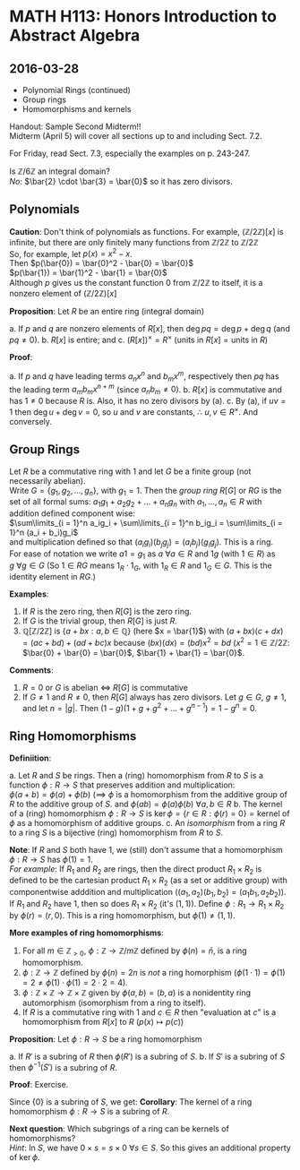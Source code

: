 # MATH H113: Honors Introduction to Abstract Algebra
## 2016-03-28
- Polynomial Rings (continued)
- Group rings
- Homomorphisms and kernels

Handout: Sample Second Midterm!! \
Midterm (April 5) will cover all sections up to and including Sect. 7.2.

For Friday, read Sect. 7.3, especially the examples on p. 243-247.

Is $\mathbb{Z}/6\mathbb{Z}$ an integral domain?\
*No*: $\bar{2} \cdot \bar{3} = \bar{0}$ so it has zero divisors.

## Polynomials
**Caution**: Don't think of polynomials as functions. For example, $(\mathbb{Z}/2\mathbb{Z})[x]$ is infinite, but there are only finitely many functions from $\mathbb{Z}/2\mathbb{Z}$ to $\mathbb{Z}/2\mathbb{Z}$ \
So, for example, let $p(x) = x^2 - x$. \
Then $p(\bar{0}) = \bar{0}^2 - \bar{0} = \bar{0}$ \
$p(\bar{1}) = \bar{1}^2 - \bar{1} = \bar{0}$ \
Although $p$ gives us the constant function 0 from $\mathbb{Z}/2\mathbb{Z}$ to itself, it is a nonzero element of $(\mathbb{Z}/2\mathbb{Z})[x]$

**Proposition**: Let $R$ be an entire ring (integral domain)

a. If $p$ and $q$ are nonzero elements of $R[x]$, then $\deg{pq} = \deg{p} + \deg{q}$ (and $pq \neq 0$).
b. $R[x]$ is entire; and
c. $(R[x])^{\times} = R^{\times}$ ($\text{units in}\ R[x] = \text{units in}\ R$)

**Proof**:

a. If $p$ and $q$ have leading terms $a_nx^n$ and $b_mx^m$, respectively then $pq$ has the leading term $a_mb_mx^{n + m}$ (since $a_nb_m \neq 0$).
b. $R[x]$ is commutative and has $1 \neq 0$ because $R$ is. Also, it has no zero divisors by (a).
c. By (a), if $uv = 1$ then $\deg{u} + \deg{v} = 0$, so $u$ and $v$ are constants, $\therefore$ $u, v \in R^{\times}$. And conversely.

## Group Rings
Let $R$ be a commutative ring with $1$ and let $G$ be a finite group (not necessarily abelian). \
Write $G = \{g_1, g_2, \ldots, g_n\}$, with $g_1 = 1$.
Then the *group ring* $R[G]$ or $RG$ is the set of all formal sums: $a_1g_1 + a_2g_2 + \ldots + a_ng_n$ with $a_1, \ldots, a_n \in R$ with addition defined component wise: \
$\sum\limits_{i = 1}^n a_ig_i + \sum\limits_{i = 1}^n b_ig_i = \sum\limits_{i = 1}^n (a_i + b_i)g_i$ \
and multiplication defined so that $(a_ig_i)(b_jg_j) = (a_ib_j)(g_ig_j)$. This is a ring. \
For ease of notation we write $a1 = g_1$ as $a\ \forall a \in R$ and $1g$ (with $1 \in R$) as $g\ \forall g \in G$ (So $1 \in RG$ means $1_R \cdot 1_G$, with $1_R \in R$ and $1_G \in G$. This is the identity element in $RG$.)

**Examples**:

1. If $R$ is the zero ring, then $R[G]$ is the zero ring.
2. If $G$ is the trivial group, then $R[G]$ is just $R$.
3. $\mathbb{Q}[\mathbb{Z}/2\mathbb{Z}]$ is $\{a + bx : a, b \in \mathbb{Q}\}$ (here $x = \bar{1}$) with $(a + bx)(c + dx) = (ac + bd) + (ad + bc)x$ because $(bx)(dx) = (bd)x^2 = bd$ ($x^2 = 1 \in \mathbb{Z}/2\mathbb{Z}$: $\bar{0} + \bar{0} = \bar{0}$, $\bar{1} + \bar{1} = \bar{0}$.

**Comments**:

1. $R = 0$ or $G$ is abelian $\iff$ $R[G]$ is commutative
2. If $G \neq 1$ and $R \neq 0$, then $R[G]$ always has zero divisors. Let $g \in G$, $g \neq 1$, and let $n = |g|$. Then $(1 - g)(1 + g + g^2 + \ldots + g^{n - 1}) = 1 - g^n = 0$.

## Ring Homomorphisms
**Definiition**:

a. Let $R$ and $S$ be rings. Then a (ring) homomorphism from $R$ to $S$ is a function $\phi : R \to S$ that preserves addition and multiplication: \
$\phi(a + b) = \phi(a) + \phi(b)$ ($\implies$ $\phi$ is a homomorphism from the additive group of $R$ to the additive group of $S$. and $\phi(ab) = \phi(a)\phi(b)\ \forall a, b \in R$
b. The kernel of a (ring) homomorphism $\phi : R \to S$ is $\ker{\phi} = \{r \in R : \phi(r) = 0 \} = \text{kernel of $\phi$ as a homomorphism of additive groups}$.
c. An *isomorphism* from a ring $R$ to a ring $S$ is a bijective (ring) homomorphism from $R$ to $S$.

**Note**: If $R$ and $S$ both have $1$, we (still) don't assume that a homomorphism $\phi : R \to S$ has $\phi(1) = 1$. \
*For example*: If $R_1$ and $R_2$ are rings, then the direct product $R_1 \times R_2$ is defined to be the cartesian product $R_1 \times R_2$ (as a set or additive group) with componentwise adddition and multiplication ($(a_1, a_2)(b_1, b_2) = (a_1b_1, a_2b_2)$). If $R_1$ and $R_2$ have 1, then so does $R_1 \times R_2$ (it's $(1, 1)$). Define $\phi : R_1 \to R_1 \times R_2$ by $\phi(r) = (r, 0)$. This is a ring homomorphism, but $\phi(1) \neq (1, 1)$.

**More examples of ring homomorphisms**:

1. For all $m \in \mathbb{Z}_{> 0}$, $\phi : \mathbb{Z} \to \mathbb{Z}/m\mathbb{Z}$ defined by $\phi(n) = \bar{n}$, is a ring homomorphism.
2. $\phi : \mathbb{Z} \to \mathbb{Z}$ defined by $\phi(n) = 2n$ is *not* a ring homorphism ($\phi(1 \cdot 1) = \phi(1) = 2 \neq \phi(1) \cdot \phi(1) = 2 \cdot 2 = 4$).
3. $\phi : \mathbb{Z} \times \mathbb{Z} \to \mathbb{Z} \times \mathbb{Z}$ given by $\phi(a, b) = (b, a)$ is a nonidentity ring automorphism (isomorphism from a ring to itself).
4. If $R$ is a commutative ring with 1 and $c \in R$ then "evaluation at $c$" is a homomorphism from $R[x]$ to $R$ ($p(x) \mapsto p(c)$)

**Proposition**: Let $\phi : R \to S$ be a ring homomorphism

a. If $R'$ is a subring of $R$ then $\phi(R')$ is a subring of $S$.
b. If $S'$ is a subring of $S$ then $\phi^{-1}(S')$ is a subring of $R$.

**Proof**: Exercise.

Since $\{0\}$ is a subring of $S$, we get:
**Corollary**: The kernel of a ring homomorphism $\phi : R \to S$ is a subring of $R$.

**Next question**: Which subgrings of a ring can be kernels of homomorphisms? \
*Hint*: In $S$, we have $0 \times s = s \times 0\ \forall s \in S$. So this gives an additional property of $\ker{\phi}$.
